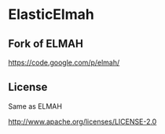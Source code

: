 ElasticElmah
============

Fork of ELMAH
-------------
https://code.google.com/p/elmah/


License
-------
Same as ELMAH

http://www.apache.org/licenses/LICENSE-2.0
